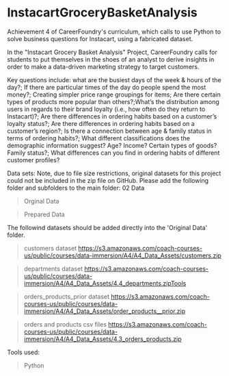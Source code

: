 # InstacartGroceryBasketAnalysis
Achievement 4 of CareerFoundry's curriculum, which calls to use Python to solve business questions for Instacart, using a fabricated dataset.

In the "Instacart Grocery Basket Analysis" Project, CareerFoundry calls for students to put themselves in the shoes of an analyst to derive insights in order to make a data-driven marketing strategy to target customers.

Key questions include: what are the busiest days of the week & hours of the day?; If there are particular times of the day do people spend the most money?; Creating simpler price range groupings for items; Are there certain types of products more popular than others?;What’s the distribution among users in regards to their brand loyalty (i.e., how often do they return to Instacart)?; Are there differences in ordering habits based on a customer’s loyalty status?; Are there differences in ordering habits based on a customer’s region?; Is there a connection between age & family status in terms of ordering habits?; What different classifications does the demographic information suggest? Age? Income? Certain types of goods? Family status?; What differences can you find in ordering habits of different customer profiles?

Data sets:
Note, due to file size restrictions, original datasets for this project could not be included in the zip file on GitHub. Please add the following folder and subfolders to the main folder: 
02 Data
>Orginal Data

>Prepared Data

The followind datasets should be added directly into the 'Original Data' folder.

>customers dataset
https://s3.amazonaws.com/coach-courses-us/public/courses/data-immersion/A4/A4_Data_Assets/customers.zip

>departments dataset
https://s3.amazonaws.com/coach-courses-us/public/courses/data-immersion/A4/A4_Data_Assets/4.4_departments.zipTools

>orders_products_prior dataset
https://s3.amazonaws.com/coach-courses-us/public/courses/data-immersion/A4/A4_Data_Assets/order_products__prior.zip

>orders and products csv files
https://s3.amazonaws.com/coach-courses-us/public/courses/data-immersion/A4/A4_Data_Assets/4.3_orders_products.zip

Tools used:
>Python



